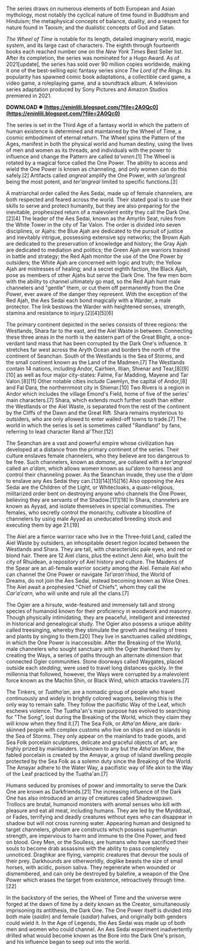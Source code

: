 The series draws on numerous elements of both European and Asian mythology, most notably the cyclical nature of time found in Buddhism and Hinduism; the metaphysical concepts of balance, duality, and a respect for nature found in Taoism; and the dualistic concepts of God and Satan.
 
*The Wheel of Time* is notable for its length, detailed imaginary world, magic system, and its large cast of characters. The eighth through fourteenth books each reached number one on the *New York Times* Best Seller list. After its completion, the series was nominated for a Hugo Award. As of 2021[update], the series has sold over 90 million copies worldwide, making it one of the best-selling epic fantasy series since *The Lord of the Rings*. Its popularity has spawned comic book adaptations, a collectible card game, a video game, a roleplaying game, and a soundtrack album. A television series adaptation produced by Sony Pictures and Amazon Studios premiered in 2021.
 
**DOWNLOAD ✵ [https://eninlili.blogspot.com/?file=2A0Qc0](https://eninlili.blogspot.com/?file=2A0Qc0)**


 
The series is set in the Third Age of a fantasy world in which the pattern of human existence is determined and maintained by the Wheel of Time, a cosmic embodiment of eternal return. The Wheel spins the Pattern of the Ages, manifest in both the physical world and human destiny, using the lives of men and women as its threads, and individuals with the power to influence and change the Pattern are called *ta'veren*.[1] The Wheel is rotated by a magical force called the One Power. The ability to access and wield the One Power is known as channeling, and only women can do this safely.[2] Artifacts called *angreal* amplify the One Power, with *sa'angreal* being the most potent, and *ter'angreal* limited to specific functions.[3]
 
A matriarchal order called the Aes Sedai, made up of female channelers, are both respected and feared across the world. Their stated goal is to use their skills to serve and protect humanity, but they are also preparing for the inevitable, prophesized return of a malevolent entity they call the Dark One.[2][4] The leader of the Aes Sedai, known as the Amyrlin Seat, rules from the White Tower in the city of Tar Valon. The order is divided into seven disciplines, or Ajahs: the Blue Ajah are dedicated to the pursuit of justice and inevitably intrigue, possessing extensive spy networks; the Brown Ajah are dedicated to the preservation of knowledge and history; the Gray Ajah are dedicated to mediation and politics; the Green Ajah are warriors trained in battle and strategy; the Red Ajah monitor the use of the One Power by outsiders; the White Ajah are concerned with logic and truth; the Yellow Ajah are mistresses of healing; and a secret eighth faction, the Black Ajah, pose as members of other Ajahs but serve the Dark One. The few men born with the ability to channel ultimately go mad, so the Red Ajah hunt male channelers and "gentle" them, or cut them off permanently from the One Power, ever aware of the danger they represent. With the exception of the Red Ajah, the Aes Sedai each bond magically with a Warder, a male protector. The link bestows the Warder with heightened senses, strength, stamina and resistance to injury.[2][4][5][6]
 
The primary continent depicted in the series consists of three regions: the Westlands, Shara far to the east, and the Aiel Waste in between. Connecting these three areas in the north is the eastern part of the Great Blight, a once-verdant land mass that has been corrupted by the Dark One's influence. It stretches far west across the Aryth Ocean and borders the north of the continent of Seanchan. South of the Westlands is the Sea of Storms, and the small continent known as the Land of the Madmen.[7] The Westlands contain 14 nations, including Andor, Cairhien, Illian, Shienar and Tear,[8][9][10] as well as four major city-states: Falme, Far Madding, Mayene and Tar Valon.[8][11] Other notable cities include Caemlyn, the capital of Andor,[8] and Fal Dara, the northernmost city in Shienar.[10] Two Rivers is a region in Andor which includes the village Emond's Field, home of five of the series' main characters.[7] Shara, which extends much further south than either the Westlands or the Aiel Waste, is separated from the rest of the continent by the Cliffs of the Dawn and the Great Rift. Shara remains mysterious to outsiders, who are only allowed to enter walled-off towns to trade.[7] The world in which the series is set is sometimes called "Randland" by fans, referring to lead character Rand al'Thor.[12]
 
The Seanchan are a vast and powerful empire whose civilization has developed at a distance from the primary continent of the series. Their culture enslaves female channelers, who they believe are too dangerous to be free. Such channelers, known as *damane*, are collared with a *ter'angreal* called an *a'dam*, which allows women known as *sul'dam* to harness and control their channeling power. As the Seanchan invade, they use the *a'dam* to enslave any Aes Sedai they can.[13][14][15][16] Also opposing the Aes Sedai are the Children of the Light, or Whitecloaks, a quasi-religious, militarized order bent on destroying anyone who channels the One Power, believing they are servants of the Shadow.[17][18] In Shara, channelers are known as Ayyad, and isolate themselves in special communities. The females, who secretly control the monarchy, cultivate a bloodline of channelers by using male Ayyad as uneducated breeding stock and executing them by age 21.[19]

The Aiel are a fierce warrior race who live in the Three-fold Land, called the Aiel Waste by outsiders, an inhospitable desert region located between the Westlands and Shara. They are tall, with characteristic pale eyes, and red or blond hair. There are 12 Aiel clans, plus the extinct Jenn Aiel, who built the city of Rhuidean, a repository of Aiel history and culture. The Maidens of the Spear are an all-female warrior society among the Aiel. Female Aiel who can channel the One Power or navigate *Tel'aran'rhiod*, the World of Dreams, do not join the Aes Sedai, instead becoming known as Wise Ones. The Aiel await a prophesied "Chief of Chiefs", whom they call the *Car'a'carn*, who will unite and rule all the clans.[7]
 
The Ogier are a hirsute, wide-featured and immensely tall and strong species of humanoid known for their proficiency in woodwork and masonry. Though physically intimidating, they are peaceful, intelligent and interested in historical and genealogical study. The Ogier also possess a unique ability called treesinging, whereby they stimulate the growth and healing of trees and plants by singing to them.[20] They live in sanctuaries called *steddings*, in which the One Power is inaccessible. After the Breaking of the World, male channelers who sought sanctuary with the Ogier thanked them by creating the Ways, a series of paths through an alternate dimension that connected Ogier communities. Stone doorways called Waygates, placed outside each *stedding*, were used to travel long distances quickly. In the millennia that followed, however, the Ways were corrupted by a malevolent force known as the Machin Shin, or Black Wind, which attacks travelers.[7]
 
The Tinkers, or *Tuatha'an*, are a nomadic group of people who travel continuously and widely in brightly colored wagons, believing this is the only way to remain safe. They follow the pacifistic Way of the Leaf, which eschews violence. The Tuatha'an's main purpose has evolved to searching for "The Song", lost during the Breaking of the World, which they claim they will know when they find it.[7] The Sea Folk, or *Atha'an Miere*, are dark-skinned people with complex customs who live on ships and on islands in the Sea of Storms. They only appear on the mainland to trade goods, and Sea Folk porcelain sculptures, delicate and graceful objects of art, are highly prized by mainlanders. Unknown to any but the *Atha'an Miere*, the fabled porcelain is created by the Amayar, a group of island dwelling people protected by the Sea Folk as a solemn duty since the Breaking of the World. The Amayar adhere to the Water Way, a pacifistic way of life akin to the Way of the Leaf practiced by the Tuatha'an.[7]
 
Humans seduced by promises of power and immortality to serve the Dark One are known as Darkfriends.[21] The increasing influence of the Dark One has also introduced an array of creatures called Shadowspawn. Trollocs are brutal, humanoid monsters with animal senses who kill with pleasure and eat all meat, including humans. They are led by the Myrddraal, or Fades, terrifying and deadly creatures without eyes who can disappear in shadow but will not cross running water. Appearing human and designed to target channelers, *gholam* are constructs which possess superhuman strength, are impervious to harm and immune to the One Power, and feed on blood. Grey Men, or the Soulless, are humans who have sacrificed their souls to become drab assassins with the ability to pass completely unnoticed. Draghkar are flying, vampiric creatures that devour the souls of their prey. Darkhounds are otherworldly, doglike beasts the size of small horses, with acidic, poison saliva. They regenerate when wounded or dismembered, and can only be destroyed by balefire, a weapon of the One Power which erases the target from existence, retroactively through time.[22]
 
In the backstory of the series, the Wheel of Time and the universe were forged at the dawn of time by a deity known as the Creator, simultaneously imprisoning its antithesis, the Dark One. The One Power itself is divided into both male (*saidin*) and female (*saidar*) halves, and originally both genders could wield it. In the Age of Legends, the Aes Sedai was made up of both men and women who could channel. An Aes Sedai experiment inadvertently drilled what would become known as the Bore into the Dark One's prison, and his influence began to seep out into the world. 